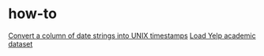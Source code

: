 how-to
======

[Convert a column of date strings into UNIX timestamps](convert_column_to_timestamp.py)
[Load Yelp academic dataset](load_yelp_dataset.py)
